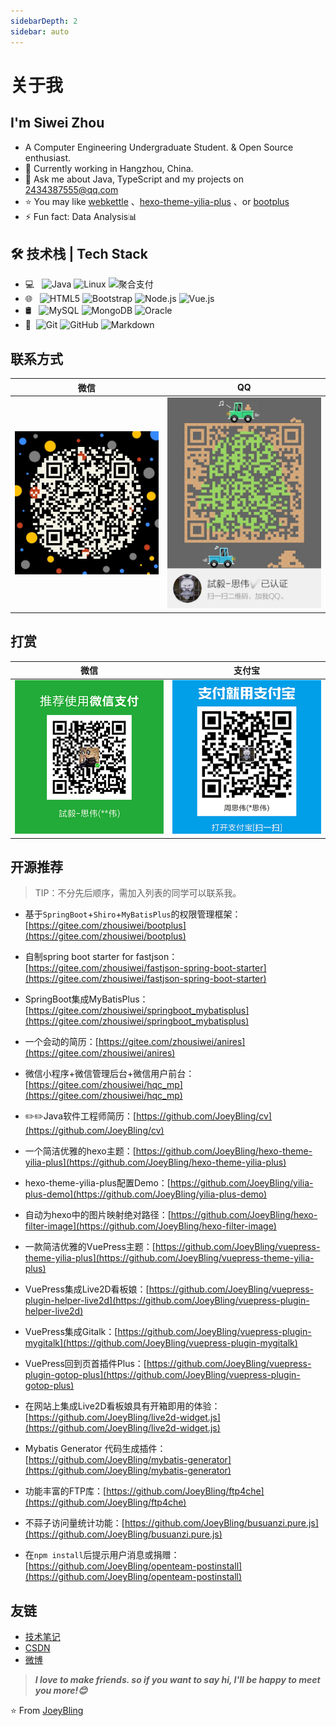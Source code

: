 ```yaml
---
sidebarDepth: 2
sidebar: auto
---
```


# 关于我

## I'm Siwei Zhou

- A Computer Engineering Undergraduate Student. & Open Source enthusiast.
- 🌱 Currently working in Hangzhou, China.
- 💬 Ask me about Java, TypeScript and my projects on [2434387555@qq.com](mailto:2434387555@qq.com)
- ⭐ You may like [webkettle](https://github.com/JoeyBling/webkettle) 、[hexo-theme-yilia-plus](https://github.com/JoeyBling/hexo-theme-yilia-plus) 、or [bootplus](https://github.com/JoeyBling/bootplus)
- ⚡ Fun fact: Data Analysis📊

## 🛠 技术栈 | Tech Stack

- 💻 &#160; ![Java](https://img.shields.io/badge/-Java-333333?style=flat&logo=Java&logoColor=007396)
![Linux](https://img.shields.io/badge/-Linux-333333?style=flat&logo=Linux&logoColor=FCC624)
![聚合支付](https://img.shields.io/badge/-聚合支付-333333?style=flat&logo=payoneer&logoColor=FF4800)
- 🌐 &#160; ![HTML5](https://img.shields.io/badge/-HTML5-333333?style=flat&logo=HTML5)
![Bootstrap](https://img.shields.io/badge/-Bootstrap-333333?style=flat&logo=bootstrap&logoColor=563D7C)
![Node.js](https://img.shields.io/badge/-Node.js-333333?style=flat&logo=node.js)
![Vue.js](https://img.shields.io/badge/-VueJS-333333?style=flat&logo=Vue.js)
- 🛢 &#160; ![MySQL](https://img.shields.io/badge/-MySQL-333333?style=flat&logo=mysql)
![MongoDB](https://img.shields.io/badge/-MongoDB-333333?style=flat&logo=mongodb)
![Oracle](https://img.shields.io/badge/-Oracle-333333?style=flat&logo=Oracle)
- 🔧 &#160;![Git](https://img.shields.io/badge/-Git-333333?style=flat&logo=git)
![GitHub](https://img.shields.io/badge/-GitHub-333333?style=flat&logo=github)
![Markdown](https://img.shields.io/badge/-Markdown-333333?style=flat&logo=markdown)

## 联系方式

| 微信 | QQ |
| :---: | :---: |
| ![](../assets/weixin_.png) | ![](../assets/2434387555.jpg) |

## 打赏

| 微信 | 支付宝 |
| :---: | :---: |
| ![](../assets/weixin.png) | ![](../assets/alipay.jpeg) |

[comment]: <> (**特别说明：**)
[comment]: <> (1. 打赏-赞助请三思，虚拟产品**赞助打赏后恕不退款**)
[comment]: <> (2. 打赏 `68元` 以上可以加个人微信畅聊30分钟，非诚勿扰。)
[comment]: <> (3. 打赏 `199元` 以上可以一对一答疑。)
[comment]: <> (4. 打赏名单默认不会在网站上显示，如需显示请将付款截屏发送至邮箱 `2434387555@qq.com`)

[comment]: <> (4. 打赏名单默认不会在网站上显示，如需显示请将付款截屏发送至邮箱 `2434387555@qq.com`)

## 开源推荐

> TIP：不分先后顺序，需加入列表的同学可以联系我。

- 基于`SpringBoot`+`Shiro`+`MyBatisPlus`的权限管理框架：[https://gitee.com/zhousiwei/bootplus](https://gitee.com/zhousiwei/bootplus)

- 自制spring boot starter for fastjson：[https://gitee.com/zhousiwei/fastjson-spring-boot-starter](https://gitee.com/zhousiwei/fastjson-spring-boot-starter)

- SpringBoot集成MyBatisPlus：[https://gitee.com/zhousiwei/springboot_mybatisplus](https://gitee.com/zhousiwei/springboot_mybatisplus)

- 一个会动的简历：[https://gitee.com/zhousiwei/anires](https://gitee.com/zhousiwei/anires)

- 微信小程序+微信管理后台+微信用户前台：[https://gitee.com/zhousiwei/hqc_mp](https://gitee.com/zhousiwei/hqc_mp)

- ✏️✏️Java软件工程师简历：[https://github.com/JoeyBling/cv](https://github.com/JoeyBling/cv)

- 一个简洁优雅的hexo主题：[https://github.com/JoeyBling/hexo-theme-yilia-plus](https://github.com/JoeyBling/hexo-theme-yilia-plus)

- hexo-theme-yilia-plus配置Demo：[https://github.com/JoeyBling/yilia-plus-demo](https://github.com/JoeyBling/yilia-plus-demo)

- 自动为hexo中的图片映射绝对路径：[https://github.com/JoeyBling/hexo-filter-image](https://github.com/JoeyBling/hexo-filter-image)

- 一款简洁优雅的VuePress主题：[https://github.com/JoeyBling/vuepress-theme-yilia-plus](https://github.com/JoeyBling/vuepress-theme-yilia-plus)

- VuePress集成Live2D看板娘：[https://github.com/JoeyBling/vuepress-plugin-helper-live2d](https://github.com/JoeyBling/vuepress-plugin-helper-live2d)

- VuePress集成Gitalk：[https://github.com/JoeyBling/vuepress-plugin-mygitalk](https://github.com/JoeyBling/vuepress-plugin-mygitalk)

- VuePress回到页首插件Plus：[https://github.com/JoeyBling/vuepress-plugin-gotop-plus](https://github.com/JoeyBling/vuepress-plugin-gotop-plus)

- 在网站上集成Live2D看板娘具有开箱即用的体验：[https://github.com/JoeyBling/live2d-widget.js](https://github.com/JoeyBling/live2d-widget.js)

- Mybatis Generator 代码生成插件：[https://github.com/JoeyBling/mybatis-generator](https://github.com/JoeyBling/mybatis-generator)

- 功能丰富的FTP库：[https://github.com/JoeyBling/ftp4che](https://github.com/JoeyBling/ftp4che)

- 不蒜子访问量统计功能：[https://github.com/JoeyBling/busuanzi.pure.js](https://github.com/JoeyBling/busuanzi.pure.js)

- 在`npm install`后提示用户消息或捐赠：[https://github.com/JoeyBling/openteam-postinstall](https://github.com/JoeyBling/openteam-postinstall)


## 友链
- [技术笔记](https://zhousiwei.gitee.io/ibooks/)
- [CSDN](https://zhousiwei.blog.csdn.net/)
- [微博](http://weibo.com/jayinfo)

> ***I love to make friends. so if you want to say hi, I'll be happy to meet you more!😊***

⭐️ From [JoeyBling](https://github.com/JoeyBling)